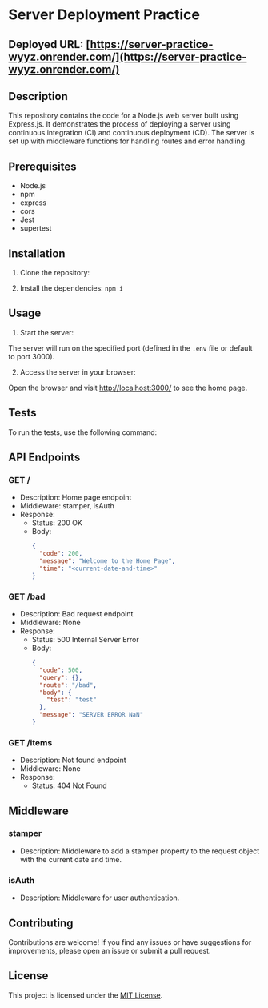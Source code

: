 # Server Deployment Practice

Deployed URL: [https://server-practice-wyyz.onrender.com/](https://server-practice-wyyz.onrender.com/)
---------------------------------------------------
## Description

This repository contains the code for a Node.js web server built using Express.js. It demonstrates the process of deploying a server using continuous integration (CI) and continuous deployment (CD). The server is set up with middleware functions for handling routes and error handling.

## Prerequisites

- Node.js
- npm
- express
- cors 
- Jest 
- supertest

## Installation

1. Clone the repository:


2. Install the dependencies:
``` npm i ```

## Usage

1. Start the server:

The server will run on the specified port (defined in the `.env` file or default to port 3000).

2. Access the server in your browser:

Open the browser and visit [http://localhost:3000/](http://localhost:3000/) to see the home page.

## Tests

To run the tests, use the following command:

## API Endpoints

### GET /

- Description: Home page endpoint
- Middleware: stamper, isAuth
- Response:
  - Status: 200 OK
  - Body:
    ```json
    {
      "code": 200,
      "message": "Welcome to the Home Page",
      "time": "<current-date-and-time>"
    }
    ```

### GET /bad

- Description: Bad request endpoint
- Middleware: None
- Response:
  - Status: 500 Internal Server Error
  - Body:
    ```json
    {
      "code": 500,
      "query": {},
      "route": "/bad",
      "body": {
        "test": "test"
      },
      "message": "SERVER ERROR NaN"
    }
    ```

### GET /items

- Description: Not found endpoint
- Middleware: None
- Response:
  - Status: 404 Not Found

## Middleware

### stamper

- Description: Middleware to add a stamper property to the request object with the current date and time.

### isAuth

- Description: Middleware for user authentication.

## Contributing

Contributions are welcome! If you find any issues or have suggestions for improvements, please open an issue or submit a pull request.

## License

This project is licensed under the [MIT License](LICENSE).
